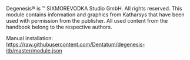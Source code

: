 Degenesis® is ™ SIXMOREVODKA Studio GmbH. All rights reserved. This module contains information and graphics from Katharsys that have been used with permission from the publisher. All used content from the handbook belong to the respective authors.

Manual installation:
https://raw.githubusercontent.com/Dentatum/degenesis-itb/master/module.json